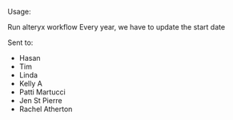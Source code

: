Usage:

Run alteryx workflow
Every year, we have to update the start date

Sent to:
- Hasan
- Tim
- Linda
- Kelly A
- Patti Martucci
- Jen St Pierre
- Rachel Atherton